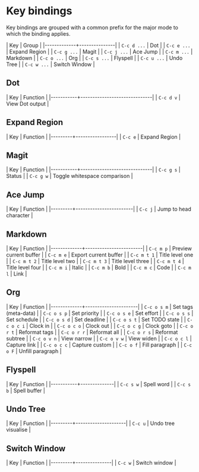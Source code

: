# Key bindings #

Key bindings are grouped with a common prefix for the major mode to which the binding applies.

| Key         | Group         |
|-------------+---------------|
| `C-c d ...` | Dot           |
| `C-c e ...` | Expand Region |
| `C-c g ...` | Magit         |
| `C-c j ...` | Ace Jump      |
| `C-c m ...` | Markdown      |
| `C-c o ...` | Org           |
| `C-c s ...` | Flyspell      |
| `C-c u ...` | Undo Tree     |
| `C-c w ...` | Switch Window |

## Dot ##

| Key       | Function                     |
|-----------+------------------------------|
| `C-c d v` | View Dot output              |

## Expand Region ##

| Key     | Function        |
|---------+-----------------|
| `C-c e` | Expand Region   |

## Magit ##

| Key       | Function                     |
|-----------+------------------------------|
| `C-c g s` | Status                       |
| `C-c g w` | Toggle whitespace comparison |

## Ace Jump ##

| Key     | Function               |
|---------+------------------------|
| `C-c j` | Jump to head character |

## Markdown ##

| Key         | Function               |
|-------------+------------------------|
| `C-c m p`   | Preview current buffer |
| `C-c m e`   | Export current buffer  |
| `C-c m t 1` | Title level one        |
| `C-c m t 2` | Title level two        |
| `C-c m t 3` | Title level three      |
| `C-c m t 4` | Title level four       |
| `C-c m i`   | Italic                 |
| `C-c m b`   | Bold                   |
| `C-c m c`   | Code                   |
| `C-c m l`   | Link                   |

## Org ##

| Key         | Function             |
|-------------+----------------------|
| `C-c o s m` | Set tags (meta-data) |
| `C-c o s p` | Set priority         |
| `C-c o s e` | Set effort           |
| `C-c o s s` | Set schedule         |
| `C-c o s d` | Set deadline         |
| `C-c o s t` | Set TODO state       |
| `C-c o c i` | Clock in             |
| `C-c o c o` | Clock out            |
| `C-c o c g` | Clock goto           |
| `C-c o r t` | Reformat tags        |
| `C-c o r r` | Reformat all         |
| `C-c o r s` | Reformat subtree     |
| `C-c o v n` | View narrow          |
| `C-c o v w` | View widen           |
| `C-c o c l` | Capture link         |
| `C-c o c c` | Capture custom       |
| `C-c o f`   | Fill paragraph       |
| `C-c o F`   | Unfill paragraph     |

## Flyspell ##

| Key       | Function     |
|-----------+--------------|
| `C-c s w` | Spell word   |
| `C-c s b` | Spell buffer |

## Undo Tree ##

| Key     | Function            |
|---------+---------------------|
| `C-c u` | Undo tree visualise |

## Switch Window ##

| Key     | Function      |
|---------+---------------|
| `C-c w` | Switch window |

